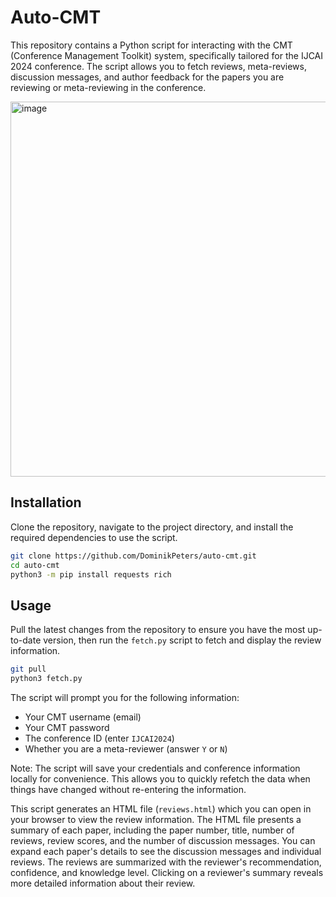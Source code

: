 # Auto-CMT

This repository contains a Python script for interacting with the CMT (Conference Management Toolkit) system, specifically tailored for the IJCAI 2024 conference. The script allows you to fetch reviews, meta-reviews, discussion messages, and author feedback for the papers you are reviewing or meta-reviewing in the conference.

<img width="600" alt="image" src="https://github.com/DominikPeters/auto-cmt/assets/3543224/d6c615fb-d6e1-4c5b-8eae-ca18f77357a8">


## Installation

Clone the repository, navigate to the project directory, and install the required dependencies to use the script.

```bash
git clone https://github.com/DominikPeters/auto-cmt.git
cd auto-cmt
python3 -m pip install requests rich
```

## Usage

Pull the latest changes from the repository to ensure you have the most up-to-date version, then run the `fetch.py` script to fetch and display the review information.

```bash
git pull
python3 fetch.py
```

The script will prompt you for the following information:
* Your CMT username (email)
* Your CMT password
* The conference ID (enter `IJCAI2024`)
* Whether you are a meta-reviewer (answer `Y` or `N`)

Note: The script will save your credentials and conference information locally for convenience. This allows you to quickly refetch the data when things have changed without re-entering the information.

This script generates an HTML file (`reviews.html`) which you can open in your browser to view the review information.
The HTML file presents a summary of each paper, including the paper number, title, number of reviews, review scores, and the number of discussion messages. You can expand each paper's details to see the discussion messages and individual reviews. The reviews are summarized with the reviewer's recommendation, confidence, and knowledge level. Clicking on a reviewer's summary reveals more detailed information about their review.
